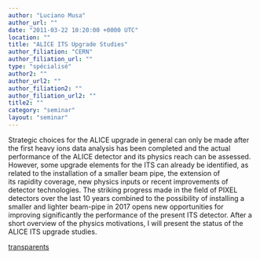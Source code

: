 ```yaml
---
author: "Luciano Musa"
author_url: ""
date: "2011-03-22 10:20:00 +0000 UTC"
location: ""
title: "ALICE ITS Upgrade Studies"
author_filiation: "CERN"
author_filiation_url: ""
type: "spécialisé"
author2: ""
author_url2: ""
author_filiation2: ""
author_filiation_url2: ""
title2: ""
category: "seminar" 
layout: "seminar"
---
```

Strategic choices for the ALICE upgrade in general can only be made after the first heavy ions data analysis has been completed and the actual performance of the ALICE detector and its physics reach can be assessed. However, some upgrade elements for the ITS can already be identified, as related to the installation of a smaller beam pipe, the extension of its rapidity coverage, new physics inputs or recent improvements of detector technologies. The striking progress made in the field of PIXEL detectors over the last 10 years combined to the possibility of installing a smaller and lighter beam-pipe in 2017 opens new opportunities for improving significantly the performance of the present ITS detector. After a short overview of the physics motivations, I will present the status of the ALICE ITS upgrade studies.

[transparents](images/Communication/seminaires/LucianoMusa.pdf)
